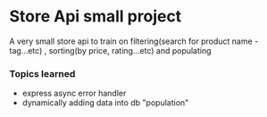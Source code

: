 # Store Api small project
  A very small store api to train on filtering(search for product name - tag...etc) , sorting(by price, rating...etc) and populating 
  
### Topics learned
* express async error handler
* dynamically adding data into db "population"

